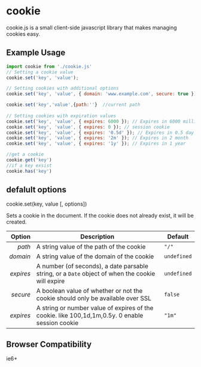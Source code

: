 # cookie
cookie.js is a small client-side javascript library that makes managing cookies easy.

## Example Usage ##

```js
import cookie from './cookie.js'
// Setting a cookie value
cookie.set('key', 'value');

// Setting cookies with additional options
cookie.set('key', 'value', { domain: 'www.example.com', secure: true });

cookie.set('key','value',{path:''}  //current path
 
// Setting cookies with expiration values
cookie.set('key', 'value', { expires: 6000 }); // Expires in 6000 milliseconds
cookie.set('key', 'value', { expires: 0 }); // session cookie
cookie.set('key', 'value', { expires: '0.5d' }); // Expires in 0.5 day
cookie.set('key', 'value', { expires: '2m' }); // Expires in 2 month
cookie.set('key', 'value', { expires: '1y' }); // Expires in 1 year

//get a cookie
cookie.get('key')
//if a key exsist
cookie.has('key')
```
## defalult options ##

cookie.set(key, value [, options])

Sets a cookie in the document. If the cookie does not already exist, it will be created. 

| Option    | Description                                                                                      | Default     |
| --------: | ------------------------------------------------------------------------------------------------ | ----------- |
|    *path* | A string value of the path of the cookie                                                         | `"/"`       |
|  *domain* | A string value of the domain of the cookie                                                       | `undefined` |
| *expires* | A number (of seconds), a date parsable string, or a `Date` object of when the cookie will expire | `undefined` |
|  *secure* | A boolean value of whether or not the cookie should only be available over SSL                   | `false`     |
|  *expires* | A string or number value of expires of the cookie. like 100,1d,1m,0.5y. 0 enable session cookie | `"1m"`        |    

## Browser Compatibility ##
ie6+
